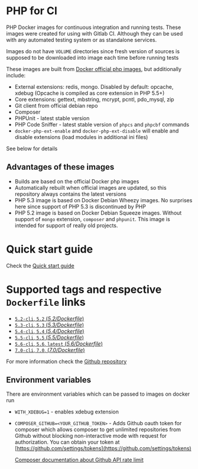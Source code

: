 # PHP for CI

PHP Docker images for continuous integration and running tests. These images were created for using with Gitlab CI.
Although they can be used with any automated testing system or as standalone services.

Images do not have `VOLUME` directories since fresh version of sources is supposed to be downloaded into image each time before running tests

These images are built from [Docker official php images](https://registry.hub.docker.com/_/php/), but additionally include:

 - External extensions: redis, mongo. Disabled by default: opcache, xdebug (Opcache is compiled as core extension in PHP 5.5+)
 - Core extensions: gettext, mbstring, mcrypt, pcntl, pdo_mysql, zip
 - Git client from official debian repo
 - Composer
 - PHPUnit - latest stable version
 - PHP Code Sniffer - latest stable version of `phpcs` and `phpcbf` commands
 - `docker-php-ext-enable` and `docker-php-ext-disable` will enable and disable extensions (load modules in additional ini files)

See below for details

## Advantages of these images

 - Builds are based on the official Docker php images
 - Automatically rebuilt when official images are updated, so this repository always contains the latest versions
 - PHP 5.3 image is based on Docker Debian Wheezy images. No surprises here since support of PHP 5.3 is discontinued by PHP
 - PHP 5.2 image is based on Docker Debian Squeeze images. Without support of `mongo` extension, `composer` and `phpunit`. This image is intended for support of really old projects.

# Quick start guide

Check the [Quick start guide](https://github.com/TetraWeb/docker/blob/master/README.md#quick-start)

# Supported tags and respective `Dockerfile` links

-	[`5.2-cli`, `5.2` (*5.2/Dockerfile*)](https://github.com/TetraWeb/docker/blob/master/php/5.2/Dockerfile)
-	[`5.3-cli`, `5.3` (*5.3/Dockerfile*)](https://github.com/TetraWeb/docker/blob/master/php/5.3/Dockerfile)
-	[`5.4-cli`, `5.4` (*5.4/Dockerfile*)](https://github.com/TetraWeb/docker/blob/master/php/5.4/Dockerfile)
-	[`5.5-cli`, `5.5` (*5.5/Dockerfile*)](https://github.com/TetraWeb/docker/blob/master/php/5.5/Dockerfile)
-	[`5.6-cli`, `5.6`, `latest` (*5.6/Dockerfile*)](https://github.com/TetraWeb/docker/blob/master/php/5.6/Dockerfile)
-	[`7.0-cli`, `7.0`, (*7.0/Dockerfile*)](https://github.com/TetraWeb/docker/blob/master/php/7.0/Dockerfile)


For more information check the [Github repository](https://github.com/TetraWeb/docker/)

## Environment variables

There are environment variables which can be passed to images on docker run

 - `WITH_XDEBUG=1` - enables xdebug extension
 - `COMPOSER_GITHUB=<YOUR_GITHUB_TOKEN>` - Adds Github oauth token for composer which allows composer to get unlimited repositories from Github without blocking non-interactive mode with request for authorization. You can obtain your token at [https://github.com/settings/tokens](https://github.com/settings/tokens)
   
    [Composer documentation about Github API rate limit](https://getcomposer.org/doc/articles/troubleshooting.md#api-rate-limit-and-oauth-tokens)

